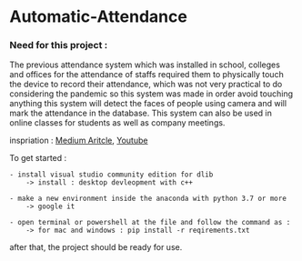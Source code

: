 # Automatic-Attendance

### Need for this project : 
The previous attendance system which was installed in school, colleges and offices for the attendance of staffs required them to physically touch the device to record their attendance, which was not very practical to do considering the pandemic so this system was made in order avoid touching anything this system will detect the faces of people using camera and will mark the attendance in the database.
This system can also be used in online classes for students as well as company meetings. 


inspriation : [Medium Aritcle](https://medium.com/@ageitgey/machine-learning-is-fun-part-4-modern-face-recognition-with-deep-learning-c3cffc121d78), 
	      [Youtube](https://www.youtube.com/watch?v=sz25xxF_AVE)	


To get started :

	- install visual studio community edition for dlib
		-> install : desktop devleopment with c++ 
	
	- make a new environment inside the anaconda with python 3.7 or more
		-> google it 
	
	- open terminal or powershell at the file and follow the command as : 
		-> for mac and windows : pip install -r reqirements.txt

after that, the project should be ready for use.
	
